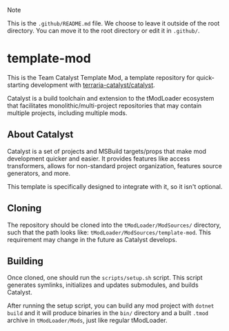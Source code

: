 > [!NOTE]
> This is the `.github/README.md` file. We choose to leave it outside of the root directory. You can move it to the root directory or edit it in `.github/`.

# template-mod

This is the Team Catalyst Template Mod, a template repository for quick-starting development with [terraria-catalyst/catalyst](https://github.com/terraria-catalyst/catalyst).

Catalyst is a build toolchain and extension to the tModLoader ecosystem that facilitates monolithic/multi-project repositories that may contain multiple projects, including multiple mods.

## About Catalyst

Catalyst is a set of projects and MSBuild targets/props that make mod development quicker and easier. It provides features like access transformers, allows for non-standard project organization, features source generators, and more.

This template is specifically designed to integrate with it, so it isn't optional.

## Cloning

The repository should be cloned into the `tModLoader/ModSources/` directory, such that the path looks like: `tModLoader/ModSources/template-mod`. This requirement may change in the future as Catalyst develops.

## Building

Once cloned, one should run the `scripts/setup.sh` script. This script generates symlinks, initializes and updates submodules, and builds Catalyst.

After running the setup script, you can build any mod project with `dotnet build` and it will produce binaries in the `bin/` directory and a built `.tmod` archive in `tModLoader/Mods`, just like regular tModLoader.
